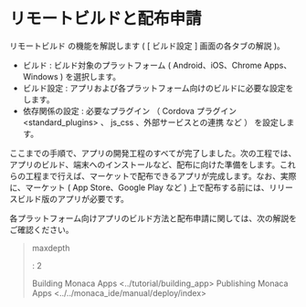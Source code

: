 リモートビルドと配布申請
========================

リモートビルド の機能を解説します ( \[ ビルド設定 \] 画面の各タブの解説
)。

-   ビルド : ビルド対象のプラットフォーム ( Android、iOS、Chrome
    Apps、Windows ) を選択します。
-   ビルド設定 :
    アプリおよび各プラットフォーム向けのビルドに必要な設定をします。
-   依存関係の設定 : 必要なプラグイン （
    Cordova プラグイン&lt;standard\_plugins&gt; 、 js\_css
    、外部サービスとの連携 など ） を設定します。

ここまでの手順で、アプリの開発工程のすべてが完了しました。次の工程では、アプリのビルド、端末へのインストールなど、配布に向けた準備をします。これらの工程まで行えば、マーケットで配布できるアプリが完成します。なお、実際に、マーケット
( App Store、Google Play など )
上で配布する前には、リリースビルド版のアプリが必要です。

各プラットフォーム向けアプリのビルド方法と配布申請に関しては、次の解説をご確認ください。

> maxdepth
>
> :   2
>
> Building Monaca Apps &lt;../tutorial/building\_app&gt; Publishing
> Monaca Apps &lt;../../monaca\_ide/manual/deploy/index&gt;
